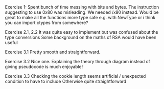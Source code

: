 Exercise 1:
Spent bunch of time messing with bits and bytes.
The instruction suggesting to use 0x80 was misleading. We needed /x80 instead.
Would be great to make all the functions more type safe e.g. with NewType or i think you can import ctypes from somewhere?

Exercise 2.1, 2.2
It was quite easy to implement but was confused about the type conversions
Some background on the maths of RSA would have been useful

Exercise 3.1
Pretty smooth and straightforward.

Exercise 3.2
Nice one. Explaining the theory through diagram instead of giving pseudocode is much enjoyable!

Exercise 3.3
Checking the cookie length seems artificial / unexpected condition to have to include
Otherwise quite straightforward
